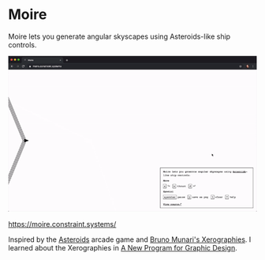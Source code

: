 # Moire

Moire lets you generate angular skyscapes using Asteroids-like ship controls.

<img src='https://raw.githubusercontent.com/constraint-systems/moire/master/static/moire.gif' width="600"/>

https://moire.constraint.systems/

Inspired by the [Asteroids](https://en.wikipedia.org/wiki/Asteroids_(video_game)) arcade game and [Bruno Munari's Xerographies](https://www.google.com/search?q=bruno+mari+xerography&safe=active&tbm=isch). I learned about the Xerographies in [A New Program for Graphic Design](http://www.inventorypress.com/product/a-new-program-for-graphic-design).
